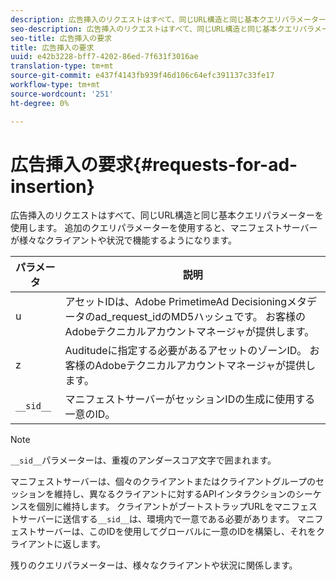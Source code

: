 ```yaml
---
description: 広告挿入のリクエストはすべて、同じURL構造と同じ基本クエリパラメーターを使用します。 追加のクエリパラメーターを使用すると、マニフェストサーバーが様々なクライアントや状況で機能するようになります。
seo-description: 広告挿入のリクエストはすべて、同じURL構造と同じ基本クエリパラメーターを使用します。 追加のクエリパラメーターを使用すると、マニフェストサーバーが様々なクライアントや状況で機能するようになります。
seo-title: 広告挿入の要求
title: 広告挿入の要求
uuid: e42b3228-bff7-4202-86ed-7f631f3016ae
translation-type: tm+mt
source-git-commit: e437f4143fb939f46d106c64efc391137c33fe17
workflow-type: tm+mt
source-wordcount: '251'
ht-degree: 0%

---
```



# 広告挿入の要求{#requests-for-ad-insertion}

広告挿入のリクエストはすべて、同じURL構造と同じ基本クエリパラメーターを使用します。 追加のクエリパラメーターを使用すると、マニフェストサーバーが様々なクライアントや状況で機能するようになります。

| パラメータ | 説明 |
|--- |--- |
| u | アセットIDは、Adobe PrimetimeAd Decisioningメタデータのad_request_idのMD5ハッシュです。 お客様のAdobeテクニカルアカウントマネージャが提供します。 |
| z | Auditudeに指定する必要があるアセットのゾーンID。 お客様のAdobeテクニカルアカウントマネージャが提供します。 |
| `__sid__` | マニフェストサーバーがセッションIDの生成に使用する一意のID。 |

>[!NOTE]
>
>`__sid__`パラメーターは、重複のアンダースコア文字で囲まれます。

マニフェストサーバーは、個々のクライアントまたはクライアントグループのセッションを維持し、異なるクライアントに対するAPIインタラクションのシーケンスを個別に維持します。 クライアントがブートストラップURLをマニフェストサーバーに送信する`__sid__`は、環境内で一意である必要があります。 マニフェストサーバーは、このIDを使用してグローバルに一意のIDを構築し、それをクライアントに返します。

残りのクエリパラメーターは、様々なクライアントや状況に関係します。